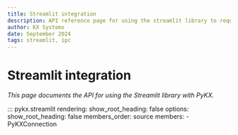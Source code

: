 ```yaml
---
title: Streamlit integration
description: API reference page for using the streamlit library to request data through q connections
author: KX Systems
date: September 2024
tags: streamlit, ipc
---
```

# Streamlit integration

_This page documents the API for using the Streamlit library with PyKX._

::: pykx.streamlit
    rendering:
      show_root_heading: false
    options:
      show_root_heading: false
      members_order: source
      members:
        - PyKXConnection
